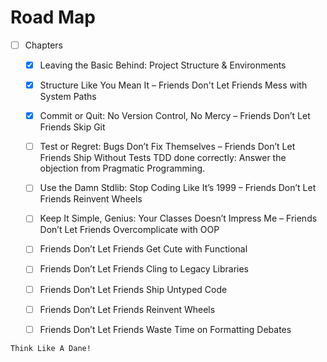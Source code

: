 # Road Map

- [ ] Chapters

  - [X] Leaving the Basic Behind: Project Structure & Environments  
  - [X] Structure Like You Mean It – Friends Don't Let Friends Mess with System Paths  
  - [X] Commit or Quit: No Version Control, No Mercy – Friends Don’t Let Friends Skip Git


  - [ ] Test or Regret: Bugs Don’t Fix Themselves – Friends Don’t Let Friends Ship Without Tests
TDD done correctly: Answer the objection from Pragmatic Programming.

  - [ ] Use the Damn Stdlib: Stop Coding Like It’s 1999 – Friends Don’t Let Friends Reinvent Wheels


  - [ ] Keep It Simple, Genius: Your Classes Doesn’t Impress Me – Friends Don’t Let Friends Overcomplicate with OOP

  - [ ] Friends Don’t Let Friends Get Cute with Functional  
  - [ ] Friends Don’t Let Friends Cling to Legacy Libraries  
  - [ ] Friends Don’t Let Friends Ship Untyped Code  
  - [ ] Friends Don’t Let Friends Reinvent Wheels  
  - [ ] Friends Don’t Let Friends Waste Time on Formatting Debates

```{note}
Think Like A Dane!
```

